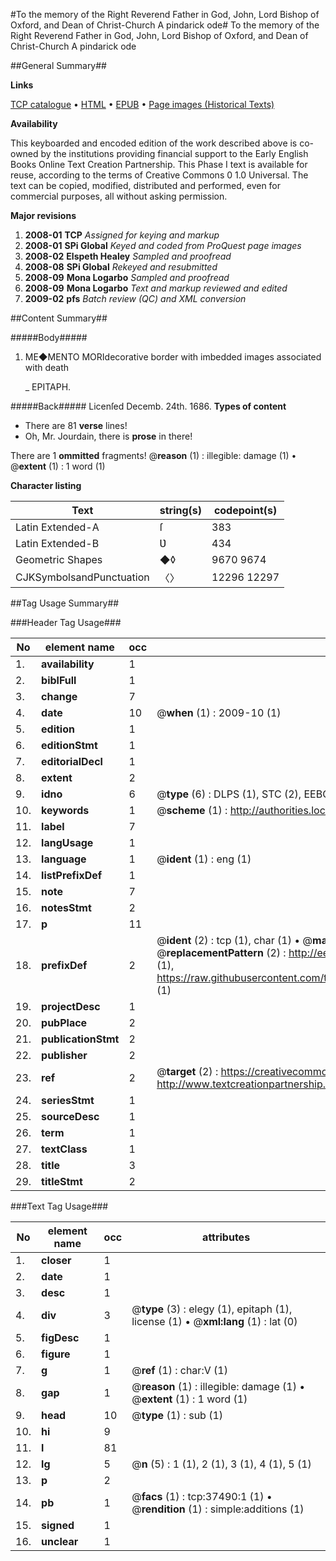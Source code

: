 #To the memory of the Right Reverend Father in God, John, Lord Bishop of Oxford, and Dean of Christ-Church A pindarick ode#
To the memory of the Right Reverend Father in God, John, Lord Bishop of Oxford, and Dean of Christ-Church A pindarick ode

##General Summary##

**Links**

[TCP catalogue](http://www.ota.ox.ac.uk/tcp/)  • 
[HTML](http://tei.it.ox.ac.uk/tcp/Texts-HTML/free/A62/A62789.html)  • 
[EPUB](http://tei.it.ox.ac.uk/tcp/Texts-EPUB/free/A62/A62789.epub) • 
[Page images (Historical Texts)](https://data.historicaltexts.jisc.ac.uk/view?pubId=eebo-99833015e&pageId=eebo-99833015e-37490-1)

**Availability**

This keyboarded and encoded edition of the
	       work described above is co-owned by the institutions
	       providing financial support to the Early English Books
	       Online Text Creation Partnership. This Phase I text is
	       available for reuse, according to the terms of Creative
	       Commons 0 1.0 Universal. The text can be copied,
	       modified, distributed and performed, even for
	       commercial purposes, all without asking permission.

**Major revisions**

1. __2008-01__ __TCP__ *Assigned for keying and markup*
1. __2008-01__ __SPi Global__ *Keyed and coded from ProQuest page images*
1. __2008-02__ __Elspeth Healey__ *Sampled and proofread*
1. __2008-08__ __SPi Global__ *Rekeyed and resubmitted*
1. __2008-09__ __Mona Logarbo__ *Sampled and proofread*
1. __2008-09__ __Mona Logarbo__ *Text and markup reviewed and edited*
1. __2009-02__ __pfs__ *Batch review (QC) and XML conversion*

##Content Summary##

#####Body#####

1. ME◆MENTO MORIdecorative border with imbedded images associated with death

    _ EPITAPH.

#####Back#####
Licenſed Decemb. 24th. 1686.
**Types of content**

  * There are 81 **verse** lines!
  * Oh, Mr. Jourdain, there is **prose** in there!

There are 1 **ommitted** fragments! 
 @__reason__ (1) : illegible: damage (1)  •  @__extent__ (1) : 1 word (1)

**Character listing**


|Text|string(s)|codepoint(s)|
|---|---|---|
|Latin Extended-A|ſ|383|
|Latin Extended-B|Ʋ|434|
|Geometric Shapes|◆◊|9670 9674|
|CJKSymbolsandPunctuation|〈〉|12296 12297|

##Tag Usage Summary##

###Header Tag Usage###

|No|element name|occ|attributes|
|---|---|---|---|
|1.|__availability__|1||
|2.|__biblFull__|1||
|3.|__change__|7||
|4.|__date__|10| @__when__ (1) : 2009-10 (1)|
|5.|__edition__|1||
|6.|__editionStmt__|1||
|7.|__editorialDecl__|1||
|8.|__extent__|2||
|9.|__idno__|6| @__type__ (6) : DLPS (1), STC (2), EEBO-CITATION (1), PROQUEST (1), VID (1)|
|10.|__keywords__|1| @__scheme__ (1) : http://authorities.loc.gov/ (1)|
|11.|__label__|7||
|12.|__langUsage__|1||
|13.|__language__|1| @__ident__ (1) : eng (1)|
|14.|__listPrefixDef__|1||
|15.|__note__|7||
|16.|__notesStmt__|2||
|17.|__p__|11||
|18.|__prefixDef__|2| @__ident__ (2) : tcp (1), char (1)  •  @__matchPattern__ (2) : ([0-9\-]+):([0-9IVX]+) (1), (.+) (1)  •  @__replacementPattern__ (2) : http://eebo.chadwyck.com/downloadtiff?vid=$1&page=$2 (1), https://raw.githubusercontent.com/textcreationpartnership/Texts/master/tcpchars.xml#$1 (1)|
|19.|__projectDesc__|1||
|20.|__pubPlace__|2||
|21.|__publicationStmt__|2||
|22.|__publisher__|2||
|23.|__ref__|2| @__target__ (2) : https://creativecommons.org/publicdomain/zero/1.0/ (1), http://www.textcreationpartnership.org/docs/. (1)|
|24.|__seriesStmt__|1||
|25.|__sourceDesc__|1||
|26.|__term__|1||
|27.|__textClass__|1||
|28.|__title__|3||
|29.|__titleStmt__|2||


###Text Tag Usage###

|No|element name|occ|attributes|
|---|---|---|---|
|1.|__closer__|1||
|2.|__date__|1||
|3.|__desc__|1||
|4.|__div__|3| @__type__ (3) : elegy (1), epitaph (1), license (1)  •  @__xml:lang__ (1) : lat (0)|
|5.|__figDesc__|1||
|6.|__figure__|1||
|7.|__g__|1| @__ref__ (1) : char:V (1)|
|8.|__gap__|1| @__reason__ (1) : illegible: damage (1)  •  @__extent__ (1) : 1 word (1)|
|9.|__head__|10| @__type__ (1) : sub (1)|
|10.|__hi__|9||
|11.|__l__|81||
|12.|__lg__|5| @__n__ (5) : 1 (1), 2 (1), 3 (1), 4 (1), 5 (1)|
|13.|__p__|2||
|14.|__pb__|1| @__facs__ (1) : tcp:37490:1 (1)  •  @__rendition__ (1) : simple:additions (1)|
|15.|__signed__|1||
|16.|__unclear__|1||
